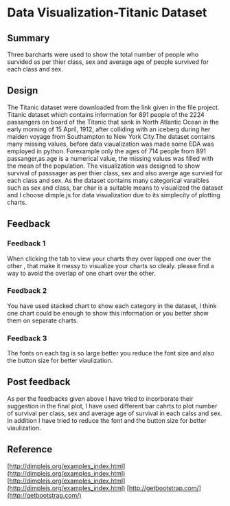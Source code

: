 # Data Visualization-Titanic Dataset

## Summary
Three barcharts were used to show the total number of people who survided as per thier class, sex and average age of people survived for each class and sex. 

## Design
The Titanic dataset were downloaded from the link given in the file project. Titanic dataset which contains information for 891 people of the 2224 passangers on board of the Titanic that sank in North Atlantic Ocean in the early morning of 15 April, 1912, after colliding with an iceberg during her maiden voyage from Southampton to New York City.The dataset contains many missing values, before data viaualization was made some EDA was employed in python. Forexample only the ages of 714 people from 891 passanger,as age is a numerical value, the missing values was filled with the mean of the population. The visualization was designed to show  survival of passsager as per thier class, sex and also averge age survied for each class and sex. As the dataset contains many categorical varaibles such as sex and class, bar char is a suitable means to visualized the dataset and I choose dimple.js for data visualization due to its simplecity of plotting charts.


## Feedback

### Feedback 1
When clicking the tab to view your charts they over lapped one over the other , that make it messy to visualize your charts so clealy. please find a way to avoid the overlap of one chart over the other. 
### Feedback 2

You have used stacked chart to show each category in the dataset, I think one chart could be enough to show this information or you better show them on separate charts. 

### Feedback 3

The fonts on each tag is so large better you reduce the font size and also the button size for better viaulization.


## Post feedback

As per the feedbacks given above I have tried to incorborate their suggestion in the final plot, I have used  different bar cahrts to plot number of survival per class, sex and average age of survival in each calss and sex. In addition I have tried to reduce the font and the button size for better viaulization.   

## Reference
[http://dimplejs.org/examples_index.html](http://dimplejs.org/examples_index.html)
[http://dimplejs.org/examples_index.html](http://dimplejs.org/examples_index.html)
[http://getbootstrap.com/](http://getbootstrap.com/)
